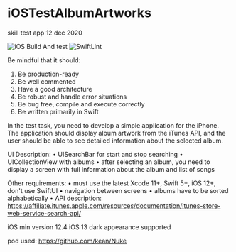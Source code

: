 # iOSTestAlbumArtworks
skill test app 12 dec 2020

![iOS Build And test](https://github.com/xaeroolj/testAlbumArtworks/workflows/iOS%20Build%20And%20test/badge.svg)
![SwiftLint](https://github.com/xaeroolj/testAlbumArtworks/workflows/SwiftLint/badge.svg)

Be mindful that it should:
1. Be production-ready
2. Be well commented
3. Have a good architecture
4. Be robust and handle error situations
5. Be bug free, compile and execute correctly
6. Be written primarily in Swift

In the test task, you need to develop a simple application for the iPhone.
The application should display album artwork from the iTunes API,
and the user should be able to see detailed information about
the selected album.

UI Description:
• UISearchBar for start and stop searching
• UICollectionView with albums
• after selecting an album,
  you need to display a screen
  with full information about the album and list of songs

Other requirements:
• must use the latest Xcode 11+, Swift 5+, iOS 12+, don't use SwiftUI
• navigation between screens
• albums have to be sorted alphabetically
• API description:
https://affiliate.itunes.apple.com/resources/documentation/itunes-store-web-service-search-api/


iOS min version 12.4
iOS 13 dark appearance supported

pod used: https://github.com/kean/Nuke
